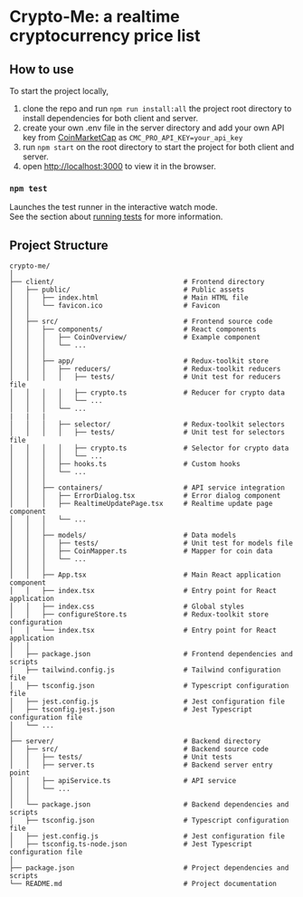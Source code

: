 # Crypto-Me: a realtime cryptocurrency price list



## How to use

To start the project locally, 
1. clone the repo and run `npm run install:all` the project root directory to install dependencies for both client and server.
2. create your own .env file in the server directory and add your own API key from [CoinMarketCap](https://coinmarketcap.com/api/) as `CMC_PRO_API_KEY=your_api_key`
3. run `npm start` on the root directory to start the project for both client and server.
4. open [http://localhost:3000](http://localhost:3000) to view it in the browser.

### `npm test`

Launches the test runner in the interactive watch mode.\
See the section about [running tests](https://facebook.github.io/create-react-app/docs/running-tests) for more information.



## Project Structure
```
crypto-me/
│
├── client/                                # Frontend directory
│   ├── public/                            # Public assets
│   │   ├── index.html                     # Main HTML file
│   │   └── favicon.ico                    # Favicon
│   │
│   ├── src/                               # Frontend source code
│   │   ├── components/                    # React components
│   │   │   ├── CoinOverview/              # Example component
│   │   │   └── ...
│   │   │
│   │   ├── app/                           # Redux-toolkit store
│   │   │   ├── reducers/                  # Redux-toolkit reducers
│   │   │   │   ├── tests/                 # Unit test for reducers file
│   │   │   │   ├── crypto.ts              # Reducer for crypto data
│   │   │   │   └── ...
│   │   │   └── ...
|   |   |
│   │   │   ├── selector/                  # Redux-toolkit selectors
│   │   │   │   ├── tests/                 # Unit test for selectors file
│   │   │   │   ├── crypto.ts              # Selector for crypto data
│   │   │   │   └── ...
│   │   │   ├── hooks.ts                   # Custom hooks
│   │   │   └── ...
│   │   │
│   │   ├── containers/                    # API service integration
│   │   │   ├── ErrorDialog.tsx            # Error dialog component
│   │   │   ├── RealtimeUpdatePage.tsx     # Realtime update page component
│   │   │   └── ...
│   │   │
│   │   ├── models/                        # Data models
│   │   │   ├── tests/                     # Unit test for models file
│   │   │   ├── CoinMapper.ts              # Mapper for coin data
│   │   │   └── ...
│   │   │
│   │   ├── App.tsx                        # Main React application component
│   │   ├── index.tsx                      # Entry point for React application
│   │   ├── index.css                      # Global styles
│   │   ├── configureStore.ts              # Redux-toolkit store configuration
│   │   └── index.tsx                      # Entry point for React application
│   │
│   ├── package.json                       # Frontend dependencies and scripts
│   ├── tailwind.config.js                 # Tailwind configuration file
│   ├── tsconfig.json                      # Typescript configuration file
│   ├── jest.config.js                     # Jest configuration file
│   ├── tsconfig.jest.json                 # Jest Typescript configuration file
│   └── ...
│
├── server/                                # Backend directory
│   ├── src/                               # Backend source code
│   │   ├── tests/                         # Unit tests
│   │   ├── server.ts                      # Backend server entry point
│   │   ├── apiService.ts                  # API service
│   │   └── ...
│   │
│   └── package.json                       # Backend dependencies and scripts
│   ├── tsconfig.json                      # Typescript configuration file
│   ├── jest.config.js                     # Jest configuration file
│   ├── tsconfig.ts-node.json              # Jest Typescript configuration file
│
├── package.json                           # Project dependencies and scripts
└── README.md                              # Project documentation

```

